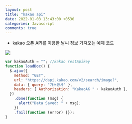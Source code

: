 ```yaml
---
layout: post
title: "kakao api"
date: 2022-01-03 13:43:00 +0530
categories: Javascript
comments: true
---
```


- kakao 오픈 API를 이용한 날씨 정보 가져오는 예제 코드

<div class="post-container">
    <img class="kakao1" src="{{site.baseurl }}/assets/kakaoApi1.png" />
</div>

```javascript
var kakaoAuth = ""; //kakao restApikey
function loadDoc() {
  $.ajax({
    method: "GET",
    url: "https://dapi.kakao.com/v2/search/image?",
    data: { query: "가스공사" },
    headers: { Authorization: "KakaoAK " + kakaoAuth },
  })
    .done(function (msg) {
      alert("Data Saved: " + msg);
    })
    .fail(function (error) {});
}
```
